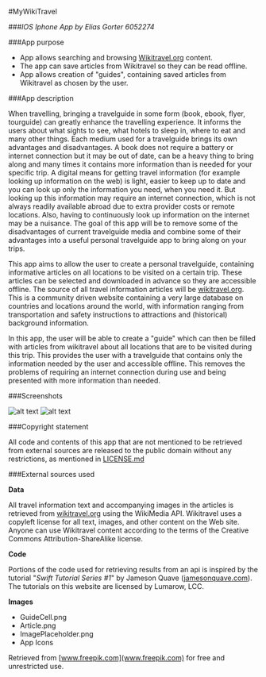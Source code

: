 #MyWikiTravel

###*IOS Iphone App by Elias Gorter 6052274*

###App purpose

* App allows searching and browsing [Wikitravel.org](www.wikitravel.org/en) content.
* The app can save articles from Wikitravel so they can be read offline.
* App allows creation of "guides", containing saved articles from Wikitravel as chosen by the user.

###App description

When travelling, bringing a travelguide in some form (book, ebook, flyer, tourguide) can greatly enhance the travelling experience. It informs the users about what sights to see, what hotels to sleep in, where to eat and many other things. Each medium used for a travelguide brings its own advantages and disadvantages. A book does not require a battery or internet connection but it may be out of date, can be a heavy thing to bring along and many times it contains more information than is needed for your specific trip. A digital means for getting travel information (for example looking up information on the web) is light, easier to keep up to date and you can look up only the information you need, when you need it. But looking up this information may require an internet connection, which is not always readily available abroad due to extra provider costs or remote locations. Also, having to continuously look up information on the internet may be a nuisance. The goal of this app will be to remove some of the disadvantages of current travelguide media and combine some of their advantages into a useful personal travelguide app to bring along on your trips.



This app aims to allow the user to create a personal travelguide, containing informative articles on all locations to be visited on a certain trip. These articles can be selected and downloaded in advance so they are accessible offline. The source of all travel information articles will be [wikitravel.org](www.wikitravel.org/en). This is a community driven website containing a very large database on countries and locations around the world, with information ranging from transportation and safety instructions to attractions and (historical) background information.  

In this app, the user will be able to create a "guide" which can then be filled with articles from wikitravel about all locations that are to be visited during this trip. This provides the user with a travelguide that contains only the information needed by the user and accessible offline. This removes the problems of requiring an internet connection during use and being presented with more information than needed.   

###Screenshots

![alt text][screenshots]
![alt text][screenshots2]

###Copyright statement

All code and contents of this app that are not mentioned to be retrieved from external sources are released to the public domain without any restrictions, as mentioned in [LICENSE.md](https://github.com/ekgorter/MyWikiTravel/blob/master/LICENSE.md)

###External sources used

**Data**

All travel information text and accompanying images in the articles is retrieved from [wikitravel.org](www.wikitravel.org/en) using the WikiMedia API. Wikitravel uses a copyleft license for all text, images, and other content on the Web site. Anyone can use Wikitravel content according to the terms of the Creative Commons Attribution-ShareAlike license.

**Code**

Portions of the code used for retrieving results from an api is inspired by the tutorial "*Swift Tutorial Series #1*" by Jameson Quave ([jamesonquave.com](www.jamesonquave.com)). The tutorials on this website are licensed by Lumarow, LCC. 

**Images**

* GuideCell.png
* Article.png
* ImagePlaceholder.png
* App Icons

Retrieved from [www.freepik.com](www.freepik.com) for free and unrestricted use.

[screenshots]: https://github.com/ekgorter/ProgrammeerProject/blob/master/doc/Screenshots.png
[screenshots2]: https://github.com/ekgorter/ProgrammeerProject/blob/master/doc/Screenshots2.png

